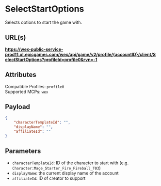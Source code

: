 # SelectStartOptions
Selects options to start the game with.

## URL(s)
**https://wex-public-service-prod11.ol.epicgames.com/wex/api/game/v2/profile/{accountID}/client/SelectStartOptions?profileId=profile0&rvn=-1**

## Attributes
Compatible Profiles: `profile0`  
Supported MCPs: `wex`

## Payload
```json
{
    "characterTemplateId": "",
    "displayName": "",
    "affiliateId": ""
}
```

## Parameters
- `characterTemplateId`: ID of the character to start with (e.g. `Character:Mage_Starter_Fire_Fireball_T03`)
- `displayName`: the current display name of the account
- `affiliateId`: ID of creator to support
